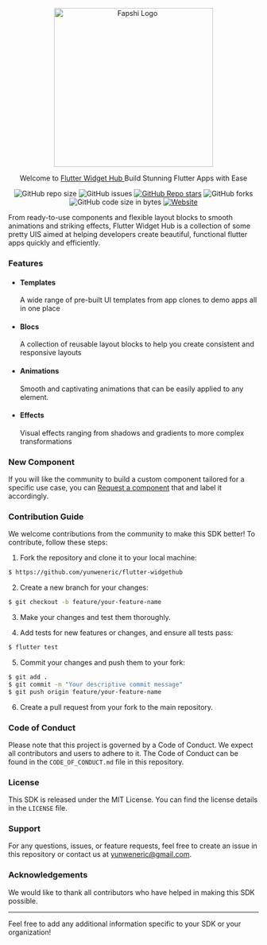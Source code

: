 <p align="center">
  <a href="https://flutterwidgethub.com/" target="blank"><img src="https://raw.githubusercontent.com/yunweneric/flutter-widgethub/main/assets/images/logo_dark.png" width="320" alt="Fapshi Logo" /></a>
</p>
  <p align="center">Welcome to <a href="https://flutterwidgethub.com/" target="_blank"> Flutter Widget Hub </a>Build Stunning Flutter Apps with Ease</p>
    <p align="center">
<a><img alt="GitHub repo size" src="https://img.shields.io/github/repo-size/yunweneric/flutter-widgethub?color=%233867D6&style=for-the-badge"></a>
<a><img alt="GitHub issues" src="https://img.shields.io/github/issues-raw/yunweneric/flutter-widgethub?color=%233867D6&style=for-the-badge"></a>
<a href="" target="_blank"><img alt="GitHub Repo stars" src="https://img.shields.io/github/stars/yunweneric/flutter-widgethub?color=%233867D6&style=for-the-badge"></a>
<a><img alt="GitHub forks" src="https://img.shields.io/github/forks/yunweneric/flutter-widgethub?color=%233867D6&style=for-the-badge"></a>
<a><img alt="GitHub code size in bytes" src="https://img.shields.io/github/languages/code-size/yunweneric/flutter-widgethub?color=%233867D6&style=for-the-badge"></a>
<a href = "https://flutterwidgethub.com/"><img alt="Website" src="https://img.shields.io/website?color=%233867D6&style=for-the-badge&up_color=3F51B5&up_message=Visit%20us&url=https%3A%2F%2Fpayunit.net%2Fdocs%2F"></a>

</p>

From ready-to-use components and flexible layout blocks to smooth animations and striking effects, Flutter Widget Hub is a collection of some pretty UIS aimed at helping developers create beautiful, functional flutter apps quickly and efficiently.

### Features

- #### Templates

  A wide range of pre-built UI templates from app clones to demo apps all in one place

- #### Blocs

  A collection of reusable layout blocks to help you create consistent and responsive layouts

- #### Animations

  Smooth and captivating animations that can be easily applied to any element.

- #### Effects

  Visual effects ranging from shadows and gradients to more complex transformations

### New Component

If you will like the community to build a custom component tailored for a specific use case, you can [Request a component](https://github.com/yunweneric/flutter-widgethub/issues) that and label it accordingly.

### Contribution Guide

We welcome contributions from the community to make this SDK better! To contribute, follow these steps:

1. Fork the repository and clone it to your local machine:

```bash
$ https://github.com/yunweneric/flutter-widgethub
```

2. Create a new branch for your changes:

```bash
$ git checkout -b feature/your-feature-name
```

3. Make your changes and test them thoroughly.

4. Add tests for new features or changes, and ensure all tests pass:

```bash
$ flutter test
```

5. Commit your changes and push them to your fork:

```bash
$ git add .
$ git commit -m "Your descriptive commit message"
$ git push origin feature/your-feature-name
```

6. Create a pull request from your fork to the main repository.

### Code of Conduct

Please note that this project is governed by a Code of Conduct. We expect all contributors and users to adhere to it. The Code of Conduct can be found in the `CODE_OF_CONDUCT.md` file in this repository.

### License

This SDK is released under the MIT License. You can find the license details in the `LICENSE` file.

### Support

For any questions, issues, or feature requests, feel free to create an issue in this repository or contact us at yunweneric@gmail.com.

### Acknowledgements

We would like to thank all contributors who have helped in making this SDK possible.

---

Feel free to add any additional information specific to your SDK or your organization!
